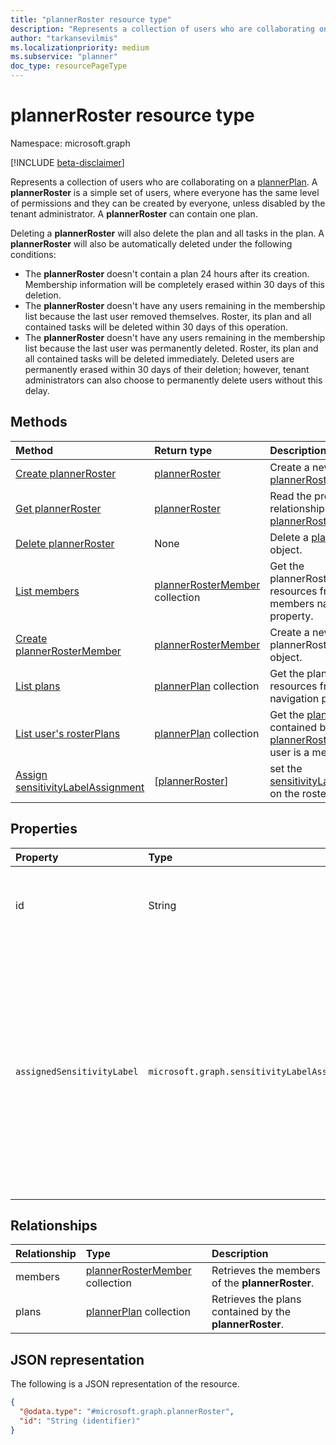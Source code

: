 ```yaml
---
title: "plannerRoster resource type"
description: "Represents a collection of users who are collaborating on a plannerPlan."
author: "tarkansevilmis"
ms.localizationpriority: medium
ms.subservice: "planner"
doc_type: resourcePageType
---
```


# plannerRoster resource type

Namespace: microsoft.graph

[!INCLUDE [beta-disclaimer](../../includes/beta-disclaimer.md)]

Represents a collection of users who are collaborating on a [plannerPlan](plannerplan.md). A **plannerRoster** is a simple set of users, where everyone has the same level of permissions and they can be created by everyone, unless disabled by the tenant administrator. A **plannerRoster** can contain one plan.

Deleting a **plannerRoster** will also delete the plan and all tasks in the plan. A **plannerRoster** will also be automatically deleted under the following conditions:

* The **plannerRoster** doesn't contain a plan 24 hours after its creation. Membership information will be completely erased within 30 days of this deletion.
* The **plannerRoster** doesn't have any users remaining in the membership list because the last user removed themselves. Roster, its plan and all contained tasks will be deleted within 30 days of this operation.
* The **plannerRoster** doesn't have any users remaining in the membership list because the last user was permanently deleted. Roster, its plan and all contained tasks will be deleted immediately. Deleted users are permanently erased within 30 days of their deletion; however, tenant administrators can also choose to permanently delete users without this delay.


## Methods
|Method|Return type|Description|
|:---|:---|:---|
|[Create plannerRoster](../api/planner-post-rosters.md)|[plannerRoster](../resources/plannerroster.md)|Create a new [plannerRoster](../resources/plannerroster.md) object.|
|[Get plannerRoster](../api/plannerroster-get.md)|[plannerRoster](../resources/plannerroster.md)|Read the properties and relationships of a [plannerRoster](../resources/plannerroster.md) object.|
|[Delete plannerRoster](../api/plannerroster-delete.md)|None|Delete a [plannerRoster](../resources/plannerroster.md) object.|
|[List members](../api/plannerroster-list-members.md)|[plannerRosterMember](../resources/plannerrostermember.md) collection|Get the plannerRosterMember resources from the members navigation property.|
|[Create plannerRosterMember](../api/plannerroster-post-members.md)|[plannerRosterMember](../resources/plannerrostermember.md)|Create a new plannerRosterMember object.|
|[List plans](../api/plannerroster-list-plans.md)|[plannerPlan](../resources/plannerplan.md) collection|Get the plannerPlan resources from the plans navigation property.|
|[List user's rosterPlans](../api/planneruser-list-rosterplans.md)|[plannerPlan](plannerplan.md) collection| Get the [plannerPlans](plannerplan.md) contained by the [plannerRosters](plannerroster.md) that the user is a member.|
|[Assign sensitivityLabelAssignment](../api/plannerroster-assign-sensitivitylabel.md)|[[plannerRoster](plannerroster.md)]|set the [sensitivityLabelAssignment](sensitivitylabelassignment.md) on the roster|

## Properties
|Property|Type|Description|
|:---|:---|:---|
|id|String|Identifier of the **plannerRoster**. Read only. Inherited from [entity](../resources/entity.md)|
| `assignedSensitivityLabel` | `microsoft.graph.sensitivityLabelAssignment` | The sensitivity label applied to the roster. If mandatory labeling is enabled for the user and no label is specified, the user cannot create the roster. Similarly, if labels are mandatory for the user, the user cannot change the roster's label to null. |

## Relationships
|Relationship|Type|Description|
|:---|:---|:---|
|members|[plannerRosterMember](../resources/plannerrostermember.md) collection|Retrieves the members of the **plannerRoster**.|
|plans|[plannerPlan](../resources/plannerplan.md) collection|Retrieves the plans contained by the **plannerRoster**.|

## JSON representation
The following is a JSON representation of the resource.
<!-- {
  "blockType": "resource",
  "keyProperty": "id",
  "@odata.type": "microsoft.graph.plannerRoster",
  "baseType": "microsoft.graph.entity",
  "openType": false
}
-->
``` json
{
  "@odata.type": "#microsoft.graph.plannerRoster",
  "id": "String (identifier)"
}
```

